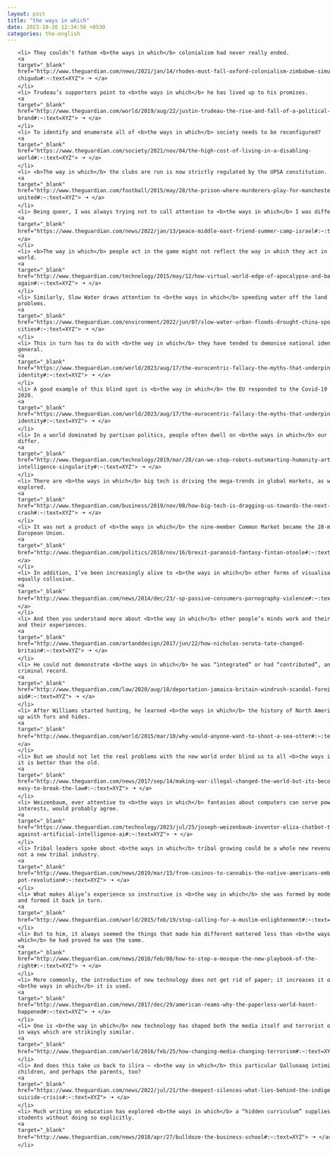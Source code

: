 ```yaml
---
layout: post
title: "the ways in which"
date: 2023-10-26 12:34:56 +0530
categories: the-english
---
```

<style>
    ol {
        width: 800px;
        margin: 0 auto;
    }
ol li {
    font-size: 18px;
    line-height: 1.5;
    padding-bottom: 8px;
}
</style>
<ol>

    <li> They couldn’t fathom <b>the ways in which</b> colonialism had never really ended.
    <a 
    target="_blank" 
    href="http://www.theguardian.com/news/2021/jan/14/rhodes-must-fall-oxford-colonialism-zimbabwe-simukai-chigudu#:~:text=XYZ"> 🠢 </a>
    </li>
    <li> Trudeau’s supporters point to <b>the ways in which</b> he has lived up to his promises.
    <a 
    target="_blank" 
    href="http://www.theguardian.com/world/2019/aug/22/justin-trudeau-the-rise-and-fall-of-a-political-brand#:~:text=XYZ"> 🠢 </a>
    </li>
    <li> To identify and enumerate all of <b>the ways in which</b> society needs to be reconfigured?
    <a 
    target="_blank" 
    href="https://www.theguardian.com/society/2021/nov/04/the-high-cost-of-living-in-a-disabling-world#:~:text=XYZ"> 🠢 </a>
    </li>
    <li> <b>The way in which</b> the clubs are run is now strictly regulated by the UPSA constitution.
    <a 
    target="_blank" 
    href="http://www.theguardian.com/football/2015/may/28/the-prison-where-murderers-play-for-manchester-united#:~:text=XYZ"> 🠢 </a>
    </li>
    <li> Being queer, I was always trying not to call attention to <b>the ways in which</b> I was different.
    <a 
    target="_blank" 
    href="https://www.theguardian.com/news/2022/jan/13/peace-middle-east-friend-summer-camp-israel#:~:text=XYZ"> 🠢 </a>
    </li>
    <li> <b>The way in which</b> people act in the game might not reflect the way in which they act in the real world.
    <a 
    target="_blank" 
    href="http://www.theguardian.com/technology/2015/may/12/how-virtual-world-edge-of-apocalypse-and-back-again#:~:text=XYZ"> 🠢 </a>
    </li>
    <li> Similarly, Slow Water draws attention to <b>the ways in which</b> speeding water off the land causes problems.
    <a 
    target="_blank" 
    href="https://www.theguardian.com/environment/2022/jun/07/slow-water-urban-floods-drought-china-sponge-cities#:~:text=XYZ"> 🠢 </a>
    </li>
    <li> This in turn has to do with <b>the way in which</b> they have tended to demonise national identity in general.
    <a 
    target="_blank" 
    href="https://www.theguardian.com/world/2023/aug/17/the-eurocentric-fallacy-the-myths-that-underpin-european-identity#:~:text=XYZ"> 🠢 </a>
    </li>
    <li> A good example of this blind spot is <b>the way in which</b> the EU responded to the Covid-19 pandemic in 2020.
    <a 
    target="_blank" 
    href="https://www.theguardian.com/world/2023/aug/17/the-eurocentric-fallacy-the-myths-that-underpin-european-identity#:~:text=XYZ"> 🠢 </a>
    </li>
    <li> In a world dominated by partisan politics, people often dwell on <b>the ways in which</b> our principles differ.
    <a 
    target="_blank" 
    href="http://www.theguardian.com/technology/2019/mar/28/can-we-stop-robots-outsmarting-humanity-artificial-intelligence-singularity#:~:text=XYZ"> 🠢 </a>
    </li>
    <li> There are <b>the ways in which</b> big tech is driving the mega-trends in global markets, as we have just explored.
    <a 
    target="_blank" 
    href="http://www.theguardian.com/business/2019/nov/08/how-big-tech-is-dragging-us-towards-the-next-financial-crash#:~:text=XYZ"> 🠢 </a>
    </li>
    <li> It was not a product of <b>the ways in which</b> the nine-member Common Market became the 28-member European Union.
    <a 
    target="_blank" 
    href="http://www.theguardian.com/politics/2018/nov/16/brexit-paranoid-fantasy-fintan-otoole#:~:text=XYZ"> 🠢 </a>
    </li>
    <li> In addition, I’ve been increasingly alive to <b>the ways in which</b> other forms of visualisation are equally collusive.
    <a 
    target="_blank" 
    href="http://www.theguardian.com/news/2014/dec/23/-sp-passive-consumers-pornography-violence#:~:text=XYZ"> 🠢 </a>
    </li>
    <li> And then you understand more about <b>the way in which</b> other people’s minds work and their emotions and their experiences.
    <a 
    target="_blank" 
    href="http://www.theguardian.com/artanddesign/2017/jun/22/how-nicholas-serota-tate-changed-britain#:~:text=XYZ"> 🠢 </a>
    </li>
    <li> He could not demonstrate <b>the ways in which</b> he was “integrated” or had “contributed”, and he had a criminal record.
    <a 
    target="_blank" 
    href="http://www.theguardian.com/law/2020/aug/18/deportation-jamaica-britain-windrush-scandal-foreign-aid#:~:text=XYZ"> 🠢 </a>
    </li>
    <li> After Williams started hunting, he learned <b>the ways in which</b> the history of North America is bound up with furs and hides.
    <a 
    target="_blank" 
    href="http://www.theguardian.com/world/2015/mar/10/why-would-anyone-want-to-shoot-a-sea-otter#:~:text=XYZ"> 🠢 </a>
    </li>
    <li> But we should not let the real problems with the new world order blind us to all <b>the ways in which</b> it is better than the old.
    <a 
    target="_blank" 
    href="http://www.theguardian.com/news/2017/sep/14/making-war-illegal-changed-the-world-but-its-becoming-too-easy-to-break-the-law#:~:text=XYZ"> 🠢 </a>
    </li>
    <li> Weizenbaum, ever attentive to <b>the ways in which</b> fantasies about computers can serve powerful interests, would probably agree.
    <a 
    target="_blank" 
    href="https://www.theguardian.com/technology/2023/jul/25/joseph-weizenbaum-inventor-eliza-chatbot-turned-against-artificial-intelligence-ai#:~:text=XYZ"> 🠢 </a>
    </li>
    <li> Tribal leaders spoke about <b>the ways in which</b> tribal growing could be a whole new revenue stream, if not a new tribal industry.
    <a 
    target="_blank" 
    href="http://www.theguardian.com/news/2019/mar/15/from-casinos-to-cannabis-the-native-americans-embracing-the-pot-revolution#:~:text=XYZ"> 🠢 </a>
    </li>
    <li> What makes Aliye’s experience so instructive is <b>the way in which</b> she was formed by modernisation and formed it back in turn.
    <a 
    target="_blank" 
    href="http://www.theguardian.com/world/2015/feb/19/stop-calling-for-a-muslim-enlightenment#:~:text=XYZ"> 🠢 </a>
    </li>
    <li> But to him, it always seemed the things that made him different mattered less than <b>the ways in which</b> he had proved he was the same.
    <a 
    target="_blank" 
    href="http://www.theguardian.com/news/2018/feb/08/how-to-stop-a-mosque-the-new-playbook-of-the-right#:~:text=XYZ"> 🠢 </a>
    </li>
    <li> More commonly, the introduction of new technology does not get rid of paper; it increases it or shifts <b>the ways in which</b> it is used.
    <a 
    target="_blank" 
    href="http://www.theguardian.com/news/2017/dec/29/american-reams-why-the-paperless-world-hasnt-happened#:~:text=XYZ"> 🠢 </a>
    </li>
    <li> One is <b>the way in which</b> new technology has shaped both the media itself and terrorist organisations in ways which are strikingly similar.
    <a 
    target="_blank" 
    href="http://www.theguardian.com/world/2016/feb/25/how-changing-media-changing-terrorism#:~:text=XYZ"> 🠢 </a>
    </li>
    <li> And does this take us back to ilira – <b>the way in which</b> this particular Qallunaaq intimidated the children, and perhaps the parents, too?
    <a 
    target="_blank" 
    href="https://www.theguardian.com/news/2022/jul/21/the-deepest-silences-what-lies-behind-the-indigenous-suicide-crisis#:~:text=XYZ"> 🠢 </a>
    </li>
    <li> Much writing on education has explored <b>the ways in which</b> a “hidden curriculum” supplies lessons to students without doing so explicitly.
    <a 
    target="_blank" 
    href="http://www.theguardian.com/news/2018/apr/27/bulldoze-the-business-school#:~:text=XYZ"> 🠢 </a>
    </li>